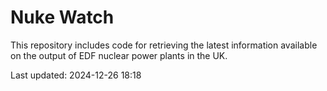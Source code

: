 # Nuke Watch

This repository includes code for retrieving the latest information available on the output of EDF nuclear power plants in the UK.

Last updated: 2024-12-26 18:18